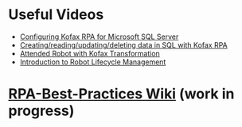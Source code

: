 # Useful Videos
* [Configuring Kofax RPA for Microsoft SQL Server](https://kofax.app.bigtincan.com/pfiles/KkoeJP7wRa4bVZqMlg26tKhwTvcAfLcGg12YNx0OjGAzmp3yXW)
* [Creating/reading/updating/deleting data in SQL with Kofax RPA](https://kofax.app.bigtincan.com/pfiles/zj9eyoR347XnA2DLMEqptohWTdsPClhVglZ560dmbOPkQVNqGa)
* [Attended Robot with Kofax Transformation](https://kofax.app.bigtincan.com/pfiles/jdrRlDXkZ6Jn59w1OgoYt0heTqslCxhQBpoqN4WPzaYx72AQyG) 
* [Introduction to Robot Lifecycle Management](https://kofax.app.bigtincan.com/pfiles/3pKyn45JXwNMZLDVoBwatbheTNsqC1C0gjAzkQ2mr690aYRevP)
# [RPA-Best-Practices Wiki](https://github.com/KofaxRPA/RPA-Best-Practices/wiki) (work in progress)
